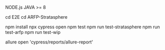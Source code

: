 NODE.js
JAVA >= 8 

cd E2E
cd ARFP-Stratasphere

npm install
npx cypress open
npm test
npm run test-stratasphere
npm run test-arfp
npm run test-wip

allure open 'cypress/reports/allure-report'